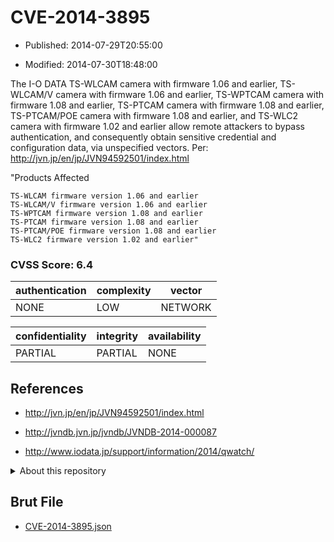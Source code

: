# CVE-2014-3895

- Published: 2014-07-29T20:55:00

- Modified: 2014-07-30T18:48:00

The I-O DATA TS-WLCAM camera with firmware 1.06 and earlier, TS-WLCAM/V camera with firmware 1.06 and earlier, TS-WPTCAM camera with firmware 1.08 and earlier, TS-PTCAM camera with firmware 1.08 and earlier, TS-PTCAM/POE camera with firmware 1.08 and earlier, and TS-WLC2 camera with firmware 1.02 and earlier allow remote attackers to bypass authentication, and consequently obtain sensitive credential and configuration data, via unspecified vectors. Per: http://jvn.jp/en/jp/JVN94592501/index.html

"Products Affected

    TS-WLCAM firmware version 1.06 and earlier
    TS-WLCAM/V firmware version 1.06 and earlier
    TS-WPTCAM firmware version 1.08 and earlier
    TS-PTCAM firmware version 1.08 and earlier
    TS-PTCAM/POE firmware version 1.08 and earlier
    TS-WLC2 firmware version 1.02 and earlier"

### CVSS Score: **6.4**

| authentication | complexity | vector |
| --- | --- | --- |
| NONE | LOW | NETWORK |

| confidentiality | integrity | availability |
| --- | --- | --- |
| PARTIAL | PARTIAL | NONE |

## References

* http://jvn.jp/en/jp/JVN94592501/index.html

* http://jvndb.jvn.jp/jvndb/JVNDB-2014-000087

* http://www.iodata.jp/support/information/2014/qwatch/

<details>
<summary>About this repository</summary> 

  This repository is part of the project [Live Hack CVE](https://github.com/Live-Hack-CVE). Main website can be found [www.live-hack.org](https://www.live-hack.org) 
  
  Made by [Sn0wAlice](https://github.com/Sn0wAlice) for the people that care about security and need to have a feed of the latest CVEs. Hope you enjoy it, don't forget to star the repo and follow me on [Twitter](https://twitter.com/Sn0wAlice) and [Github](https://github.com/Sn0wAlice). And that is my [personnal website](https://www.alice-snow.me/)

  - [Home Page](https://github.com/Live-Hack-CVE)
  - [Framework](https://github.com/Live-Hack-CVE/cve-framework)
  - [CVE database](https://github.com/Live-Hack-CVE/full_database)
  - [Changelog](https://github.com/Live-Hack-CVE/Changelog)
</details>

## Brut File

* [CVE-2014-3895.json](https://raw.githubusercontent.com/Live-Hack-CVE/full_database/main/cves/2014/CVE-2014-3895.json)

